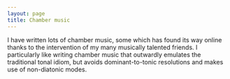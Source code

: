 ```yaml
---
layout: page
title: Chamber music
---
```


I have written lots of chamber music, some which has found its way online thanks to the intervention of my many musically talented friends. I particularly like writing chamber music that outwardly emulates the traditional tonal idiom, but avoids dominant-to-tonic resolutions and makes use of non-diatonic modes.
